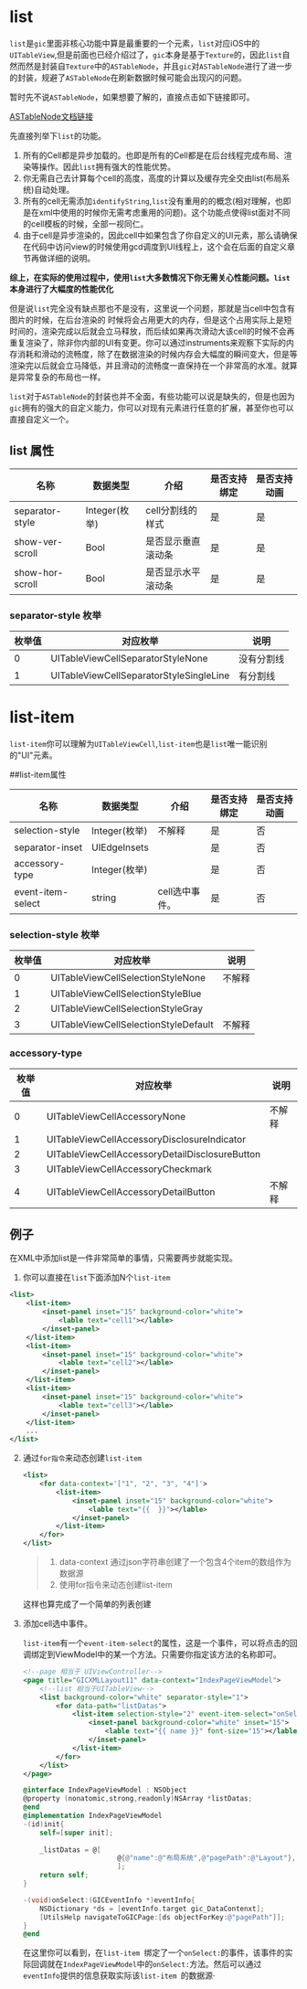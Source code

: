 # list

`list`是`gic`里面非核心功能中算是最重要的一个元素，`list`对应iOS中的`UITableView`,但是前面也已经介绍过了，`gic`本身是基于`Texture`的，因此`list`自然而然是封装自`Texture`中的`ASTableNode`，并且`gic`对`ASTableNode`进行了进一步的封装，规避了`ASTableNode`在刷新数据时候可能会出现闪的问题。

暂时先不说`ASTableNode`，如果想要了解的，直接点击如下链接即可。

[ASTableNode文档链接](http://texturegroup.org/docs/containers-astablenode.html)

先直接列举下`list`的功能。

1. 所有的Cell都是异步加载的。也即是所有的Cell都是在后台线程完成布局、渲染等操作。因此`list`拥有强大的性能优势。
2. 你无需自己去计算每个cell的高度，高度的计算以及缓存完全交由list(布局系统)自动处理。
3. 所有的cell无需添加`identifyString`,`list`没有重用的的概念(相对理解，也即是在xml中使用的时候你无需考虑重用的问题)。这个功能点使得list面对不同的cell模板的时候，全部一视同仁。
4. 由于cell是异步渲染的，因此cell中如果包含了你自定义的UI元素，那么请确保在代码中访问view的时候使用gcd调度到UI线程上，这个会在后面的自定义章节再做详细的说明。

**综上，在实际的使用过程中，使用`list`大多数情况下你无需关心性能问题。`list`本身进行了大幅度的性能优化**

但是说`list`完全没有缺点那也不是没有，这里说一个问题，那就是当cell中包含有图片的时候，在后台渲染的 时候将会占用更大的内存，但是这个占用实际上是短时间的，渲染完成以后就会立马释放，而后续如果再次滑动大该cell的时候不会再重复渲染了，除非你内部的UI有变更。你可以通过instruments来观察下实际的内存消耗和滑动的流畅度，除了在数据渲染的时候内存会大幅度的瞬间变大，但是等渲染完以后就会立马降低，并且滑动的流畅度一直保持在一个非常高的水准。就算是异常复杂的布局也一样。

`list`对于`ASTableNode`的封装也并不全面，有些功能可以说是缺失的，但是也因为`gic`拥有的强大的自定义能力，你可以对现有元素进行任意的扩展，甚至你也可以直接自定义一个。

## list 属性

| 名称            | 数据类型      | 介绍               | 是否支持绑定 | 是否支持动画 |
| --------------- | ------------- | ------------------ | ------------ | ------------ |
| separator-style | Integer(枚举) | cell分割线的样式   | 是           | 是           |
| show-ver-scroll | Bool          | 是否显示垂直滚动条 | 是           | 是           |
| show-hor-scroll | Bool          | 是否显示水平滚动条 | 是           | 是           |

### separator-style 枚举

| 枚举值 | 对应枚举                                | 说明       |
| ------ | --------------------------------------- | ---------- |
| 0      | UITableViewCellSeparatorStyleNone       | 没有分割线 |
| 1      | UITableViewCellSeparatorStyleSingleLine | 有分割线   |



# list-item

`list-item`你可以理解为`UITableViewCell`,`list-item`也是`list`唯一能识别的"UI"元素。

##list-item属性

| 名称              | 数据类型      | 介绍           | 是否支持绑定 | 是否支持动画 |
| ----------------- | ------------- | -------------- | ------------ | ------------ |
| selection-style   | Integer(枚举) | 不解释         | 是           | 否           |
| separator-inset   | UIEdgeInsets  |                | 是           | 否           |
| accessory-type    | Integer(枚举) |                | 是           | 否           |
| event-item-select | string        | cell选中事件。 | 是           | 否           |

### selection-style 枚举

| 枚举值 | 对应枚举                             | 说明   |
| ------ | ------------------------------------ | ------ |
| 0      | UITableViewCellSelectionStyleNone    | 不解释 |
| 1      | UITableViewCellSelectionStyleBlue    |        |
| 2      | UITableViewCellSelectionStyleGray    |        |
| 3      | UITableViewCellSelectionStyleDefault | 不解释 |

### accessory-type 

| 枚举值 | 对应枚举                                       | 说明   |
| ------ | ---------------------------------------------- | ------ |
| 0      | UITableViewCellAccessoryNone                   | 不解释 |
| 1      | UITableViewCellAccessoryDisclosureIndicator    |        |
| 2      | UITableViewCellAccessoryDetailDisclosureButton |        |
| 3      | UITableViewCellAccessoryCheckmark              |        |
| 4      | UITableViewCellAccessoryDetailButton           | 不解释 |

### 

## 例子

在XML中添加list是一件非常简单的事情，只需要两步就能实现。

1. 你可以直接在`list`下面添加N个`list-item`

```xml
<list>
    <list-item>
        <inset-panel inset="15" background-color="white">
            <lable text="cell1"></lable>
        </inset-panel>
    </list-item>
    <list-item>
        <inset-panel inset="15" background-color="white">
            <lable text="cell2"></lable>
        </inset-panel>
    </list-item>
    <list-item>
        <inset-panel inset="15" background-color="white">
            <lable text="cell3"></lable>
        </inset-panel>
    </list-item>
    ...
</list>
```

2. 通过`for指令`来动态创建`list-item`

   ```xml
   <list>
       <for data-context='["1", "2", "3", "4"]'>
           <list-item>
               <inset-panel inset="15" background-color="white">
                   <lable text="{{  }}"></lable>
               </inset-panel>
           </list-item>
       </for>
   </list> 
   ```

   >1. data-context 通过json字符串创建了一个包含4个item的数组作为数据源
   >2. 使用for指令来动态创建list-item

   这样也算完成了一个简单的列表创建

3. 添加cell选中事件。

   `list-item`有一个`event-item-select`的属性，这是一个事件，可以将点击的回调绑定到ViewModel中的某一个方法。只需要你指定该方法的名称即可。

   ```xml
   <!--page 相当于 UIViewController-->
   <page title="GICXMLLayout11" data-context="IndexPageViewModel">
       <!--list 相当于UITableView-->
       <list background-color="white" separator-style="1">
           <for data-path="listDatas">
               <list-item selection-style="2" event-item-select="onSelect:">
                   <inset-panel background-color="white" inset="15">
                       <lable text="{{ name }}" font-size="15"></lable>
                   </inset-panel>
               </list-item>
           </for>
       </list>
   </page>
   ```

   ```objective-c
   @interface IndexPageViewModel : NSObject
   @property (nonatomic,strong,readonly)NSArray *listDatas;
   @end
   @implementation IndexPageViewModel
   -(id)init{
       self=[super init];
       
       _listDatas = @[
                          @{@"name":@"布局系统",@"pagePath":@"Layout"},
                          ];
       return self;
   }
   
   -(void)onSelect:(GICEventInfo *)eventInfo{
       NSDictionary *ds = [eventInfo.target gic_DataContenxt];
       [UtilsHelp navigateToGICPage:[ds objectForKey:@"pagePath"]];
   }
   @end
   ```

   在这里你可以看到，在`list-item `绑定了一个`onSelect:`的事件，该事件的实际回调就在`IndexPageViewModel`中的`onSelect:`方法。然后可以通过`eventInfo`提供的信息获取实际该`list-item `的数据源·